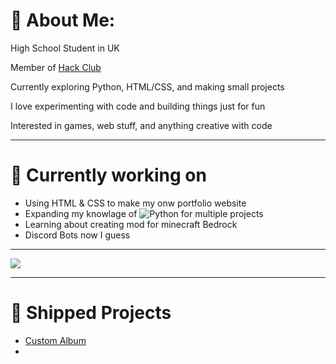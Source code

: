# 💫 About Me:

High School Student in UK

Member of [Hack Club](https://hackclub.com/)

Currently exploring Python, HTML/CSS, and making small projects

I love experimenting with code and building things just for fun

Interested in games, web stuff, and anything creative with code

---


# 🧠 __Currently working on__

- Using HTML & CSS to make my onw portfolio website
- Expanding my knowlage of ![Python](https://img.shields.io/badge/python-3670A0?style=for-the-badge&logo=python&logoColor=ffdd54) for multiple projects
- Learning about creating mod for minecraft Bedrock
- Discord Bots now I guess

---

![](https://github-readme-stats.vercel.app/api/top-langs/?username=Hippogriff101&theme=dark&hide_border=false&include_all_commits=false&count_private=false&layout=compact)

---

# 🚢 __Shipped Projects__

- [Custom Album](https://github.com/hippogriff101/Custom-Album-Minecraft-/releases/tag/v1.0.0)
- 
